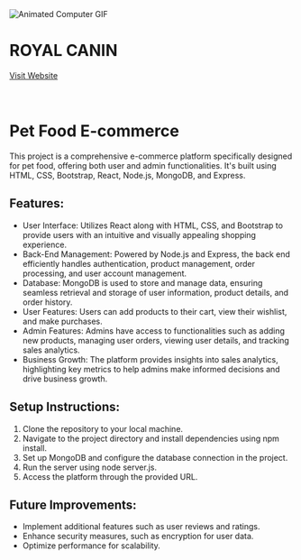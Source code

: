 <img src="https://cdn.dribbble.com/users/218750/screenshots/1206206/dator.gif" alt="Animated Computer GIF">
<h1>ROYAL CANIN </h1>
<a href="https://e-commerce-pet-foode.vercel.app/">Visit  Website</a>
<br>
<br>
<br> 
<h1>Pet Food E-commerce  </h1>

<p>This project is a comprehensive e-commerce platform specifically designed for pet food, offering both user and admin functionalities. It's built using HTML, CSS, Bootstrap, React, Node.js, MongoDB, and Express.</p>
<h2>Features:</h2>
    <ul>
        <li>User Interface: Utilizes React along with HTML, CSS, and Bootstrap to provide users with an intuitive and visually appealing shopping experience.</li>
        <li>Back-End Management: Powered by Node.js and Express, the back end efficiently handles authentication, product management, order processing, and user account management.</li>
        <li>Database: MongoDB is used to store and manage data, ensuring seamless retrieval and storage of user information, product details, and order history.</li>
        <li>User Features: Users can add products to their cart, view their wishlist, and make purchases.</li>
        <li>Admin Features: Admins have access to functionalities such as adding new products, managing user orders, viewing user details, and tracking sales analytics.</li>
        <li>Business Growth: The platform provides insights into sales analytics, highlighting key metrics to help admins make informed decisions and drive business growth.</li>
    </ul>

  <h2>Setup Instructions:</h2>
    <ol>
        <li>Clone the repository to your local machine.</li>
        <li>Navigate to the project directory and install dependencies using npm install.</li>
        <li>Set up MongoDB and configure the database connection in the project.</li>
        <li>Run the server using node server.js.</li>
        <li>Access the platform through the provided URL.</li>
    </ol>

  <h2>Future Improvements:</h2>
    <ul>
        <li>Implement additional features such as user reviews and ratings.</li>
        <li>Enhance security measures, such as encryption for user data.</li>
        <li>Optimize performance for scalability.</li>
    </ul>
